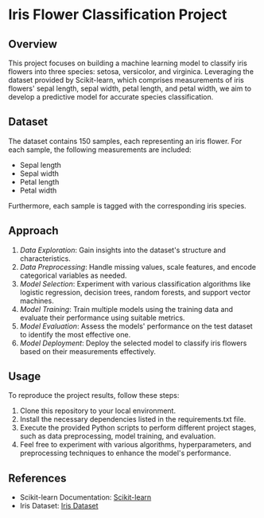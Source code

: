 # Iris Flower Classification Project

## Overview
This project focuses on building a machine learning model to classify iris flowers into three species: setosa, versicolor, and virginica. Leveraging the dataset provided by Scikit-learn, which comprises measurements of iris flowers' sepal length, sepal width, petal length, and petal width, we aim to develop a predictive model for accurate species classification.

## Dataset
The dataset contains 150 samples, each representing an iris flower. For each sample, the following measurements are included:
- Sepal length
- Sepal width
- Petal length
- Petal width

Furthermore, each sample is tagged with the corresponding iris species.

## Approach
1. *Data Exploration*: Gain insights into the dataset's structure and characteristics.
2. *Data Preprocessing*: Handle missing values, scale features, and encode categorical variables as needed.
3. *Model Selection*: Experiment with various classification algorithms like logistic regression, decision trees, random forests, and support vector machines.
4. *Model Training*: Train multiple models using the training data and evaluate their performance using suitable metrics.
5. *Model Evaluation*: Assess the models' performance on the test dataset to identify the most effective one.
6. *Model Deployment*: Deploy the selected model to classify iris flowers based on their measurements effectively.

## Usage
To reproduce the project results, follow these steps:
1. Clone this repository to your local environment.
2. Install the necessary dependencies listed in the requirements.txt file.
3. Execute the provided Python scripts to perform different project stages, such as data preprocessing, model training, and evaluation.
4. Feel free to experiment with various algorithms, hyperparameters, and preprocessing techniques to enhance the model's performance.

## References
- Scikit-learn Documentation: [Scikit-learn](https://scikit-learn.org/stable/documentation.html)
- Iris Dataset: [Iris Dataset](https://scikit-learn.org/stable/modules/generated/sklearn.datasets.load_iris.html)
